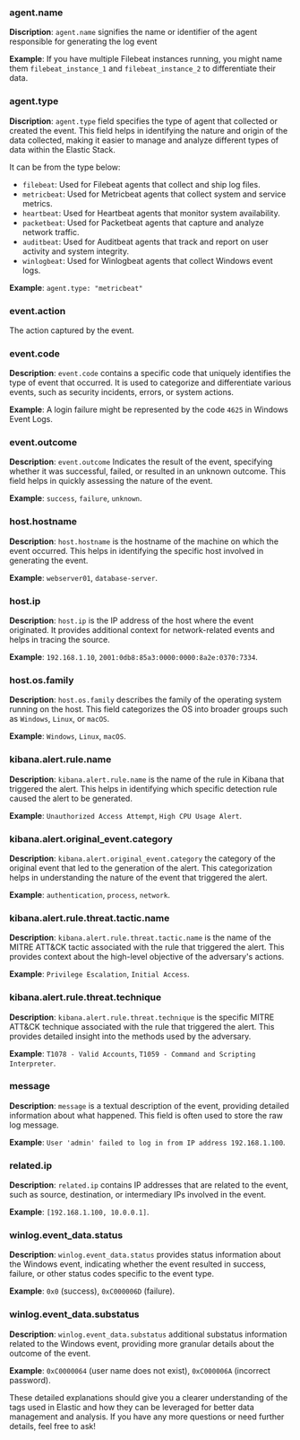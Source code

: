 ### agent.name

**Discription**: `agent.name` signifies the name or identifier of the agent responsible for generating the log event

**Example**: If you have multiple Filebeat instances running, you might name them `filebeat_instance_1` and `filebeat_instance_2` to differentiate their data.

### agent.type

**Discription**: `agent.type` field specifies the type of agent that collected or created the event. This field helps in identifying the nature and origin of the data collected, making it easier to manage and analyze different types of data within the Elastic Stack.

It can be from the type below:
- `filebeat`: Used for Filebeat agents that collect and ship log files.
- `metricbeat`: Used for Metricbeat agents that collect system and service metrics.
- `heartbeat`: Used for Heartbeat agents that monitor system availability.
- `packetbeat`: Used for Packetbeat agents that capture and analyze network traffic.
- `auditbeat`: Used for Auditbeat agents that track and report on user activity and system integrity.
- `winlogbeat`: Used for Winlogbeat agents that collect Windows event logs.

**Example**: `agent.type: "metricbeat"`
### event.action
The action captured by the event.

### event.code

**Description**: `event.code` contains a specific code that uniquely identifies the type of event that occurred. It is used to categorize and differentiate various events, such as security incidents, errors, or system actions.

**Example**: A login failure might be represented by the code `4625` in Windows Event Logs.

### event.outcome

**Description**: `event.outcome` Indicates the result of the event, specifying whether it was successful, failed, or resulted in an unknown outcome. This field helps in quickly assessing the nature of the event.

**Example**: `success`, `failure`, `unknown`.

### host.hostname

**Description**: `host.hostname` is the hostname of the machine on which the event occurred. This helps in identifying the specific host involved in generating the event.

**Example**: `webserver01`, `database-server`.

### host.ip

**Description**: `host.ip` is the IP address of the host where the event originated. It provides additional context for network-related events and helps in tracing the source.

**Example**: `192.168.1.10`, `2001:0db8:85a3:0000:0000:8a2e:0370:7334`.

### host.os.family

**Description**: `host.os.family` describes the family of the operating system running on the host. This field categorizes the OS into broader groups such as `Windows`, `Linux`, or `macOS`.

**Example**: `Windows`, `Linux`, `macOS`.

### kibana.alert.rule.name

**Description**: `kibana.alert.rule.name` is the name of the rule in Kibana that triggered the alert. This helps in identifying which specific detection rule caused the alert to be generated.

**Example**: `Unauthorized Access Attempt`, `High CPU Usage Alert`.

### kibana.alert.original_event.category

**Description**: `kibana.alert.original_event.category` the category of the original event that led to the generation of the alert. This categorization helps in understanding the nature of the event that triggered the alert.

**Example**: `authentication`, `process`, `network`.

### kibana.alert.rule.threat.tactic.name

**Description**: `kibana.alert.rule.threat.tactic.name` is the name of the MITRE ATT&CK tactic associated with the rule that triggered the alert. This provides context about the high-level objective of the adversary's actions.

**Example**: `Privilege Escalation`, `Initial Access`.

### kibana.alert.rule.threat.technique

**Description**: `kibana.alert.rule.threat.technique` is the specific MITRE ATT&CK technique associated with the rule that triggered the alert. This provides detailed insight into the methods used by the adversary.

**Example**: `T1078 - Valid Accounts`, `T1059 - Command and Scripting Interpreter`.

### message

**Description**: `message` is a textual description of the event, providing detailed information about what happened. This field is often used to store the raw log message.

**Example**: `User 'admin' failed to log in from IP address 192.168.1.100`.

### related.ip

**Description**: `related.ip` contains IP addresses that are related to the event, such as source, destination, or intermediary IPs involved in the event.

**Example**: `[192.168.1.100, 10.0.0.1]`.

### winlog.event_data.status

**Description**: `winlog.event_data.status` provides status information about the Windows event, indicating whether the event resulted in success, failure, or other status codes specific to the event type.

**Example**: `0x0` (success), `0xC000006D` (failure).

### winlog.event_data.substatus

**Description**: `winlog.event_data.substatus` additional substatus information related to the Windows event, providing more granular details about the outcome of the event.

**Example**: `0xC0000064` (user name does not exist), `0xC000006A` (incorrect password).

These detailed explanations should give you a clearer understanding of the tags used in Elastic and how they can be leveraged for better data management and analysis. If you have any more questions or need further details, feel free to ask!
